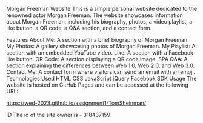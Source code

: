Morgan Freeman Website
This is a simple personal website dedicated to the renowned actor Morgan Freeman. The website showcases information about Morgan Freeman, including his biography, photos, a video playlist, a like button, a QR code, a Q&A section, and a contact form.

Features
About Me: A section with a brief biography of Morgan Freeman.
My Photos: A gallery showcasing photos of Morgan Freeman.
My Playlist: A section with an embedded YouTube video.
Like: A section with a Facebook like button.
QR Code: A section displaying a QR code image.
SPA Q&A: A section explaining the differences between Web 1.0, Web 2.0, and Web 3.0.
Contact Me: A contact form where visitors can send an email with an emoji.
Technologies Used
HTML
CSS
JavaScript
jQuery
Facebook SDK
Usage
The website is hosted on GitHub Pages and can be accessed at the following URL:

https://wed-2023.github.io/assignment1-TomSheinman/

ID
The id of the site owner is - 318437159